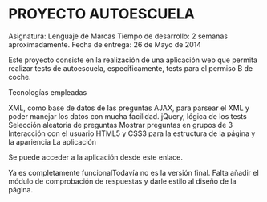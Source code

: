 
PROYECTO AUTOESCUELA
====================
Asignatura: Lenguaje de Marcas
Tiempo de desarrollo: 2 semanas aproximadamente.
Fecha de entrega: 26 de Mayo de 2014

Este proyecto consiste en la realización de una aplicación web que permita realizar tests de autoescuela, específicamente, tests para el permiso B de coche.

Tecnologías empleadas

XML, como base de datos de las preguntas
AJAX, para parsear el XML y poder manejar los datos con mucha facilidad.
jQuery, lógica de los tests
Selección aleatoria de preguntas
Mostrar preguntas en grupos de 3
Interacción con el usuario
HTML5 y CSS3 para la estructura de la página y la apariencia
La aplicación

Se puede acceder a la aplicación desde este enlace.

Ya es completamente funcionalTodavía no es la versión final. Falta añadir el módulo de comprobación de respuestas y darle estilo al diseño de la página.
